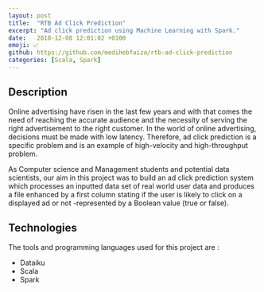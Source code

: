 ```yaml
---
layout: post
title:  "RTB Ad Click Prediction"
excerpt: "Ad click prediction using Machine Learning with Spark."
date:   2018-12-08 12:01:02 +0100
emoji: 📈
github: https://github.com/medihebfaiza/rtb-ad-click-prediction
categories: [Scala, Spark]
---
```


## Description 

Online advertising have risen in the last few years and with that comes the need of reaching the accurate audience and the necessity of serving the right advertisement to the right customer. 
In the world of online advertising, decisions must be made with low latency. Therefore, ad click prediction is a specific problem and is an example of high-velocity and high-throughput problem. 

As Computer science and Management students and potential data scientists, our aim in this project was to build an ad click prediction system which processes an inputted data set of real world user data and produces a file enhanced by a first column stating if the user is likely to click on a displayed ad or not -represented by a Boolean value (true or false).

## Technologies

The tools and programming languages used for this project are :
- Dataiku
- Scala
- Spark
